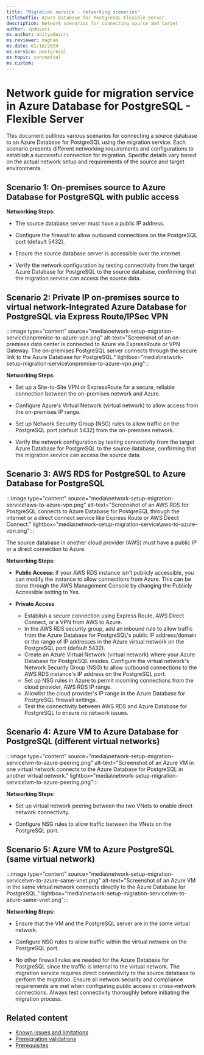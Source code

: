 ```yaml
---
title: "Migration service - networking scenarios"
titleSuffix: Azure Database for PostgreSQL Flexible Server
description: Network scenarios for connecting source and target
author: apduvuri
ms.author: adityaduvuri
ms.reviewer: maghan
ms.date: 01/18/2024
ms.service: postgresql
ms.topic: conceptual
ms.custom:
---
```


# Network guide for migration service in Azure Database for PostgreSQL - Flexible Server

This document outlines various scenarios for connecting a source database to an Azure Database for PostgreSQL using the migration service. Each scenario presents different networking requirements and configurations to establish a successful connection for migration. Specific details vary based on the actual network setup and requirements of the source and target environments.

## Scenario 1: On-premises source to Azure Database for PostgreSQL with public access

**Networking Steps:**

- The source database server must have a public IP address.

- Configure the firewall to allow outbound connections on the PostgreSQL port (default 5432).

- Ensure the source database server is accessible over the internet.

- Verify the network configuration by testing connectivity from the target Azure Database for PostgreSQL to the source database, confirming that the migration service can access the source data.

## Scenario 2: Private IP on-premises source to virtual network-Integrated Azure Database for PostgreSQL via Express Route/IPSec VPN

:::image type="content" source="media\network-setup-migration-service\onpremise-to-azure-vpn.png" alt-text="Screenshot of an on-premises data center is connected to Azure via ExpressRoute or VPN Gateway. The on-premises PostgreSQL server connects through the secure link to the Azure Database for PostgreSQL." lightbox="media\network-setup-migration-service\onpremise-to-azure-vpn.png":::

**Networking Steps:**

- Set up a Site-to-Site VPN or ExpressRoute for a secure, reliable connection between the on-premises network and Azure.

- Configure Azure's Virtual Network (virtual network) to allow access from the on-premises IP range.

- Set up Network Security Group (NSG) rules to allow traffic on the PostgreSQL port (default 5432) from the on-premises network.

- Verify the network configuration by testing connectivity from the target Azure Database for PostgreSQL to the source database, confirming that the migration service can access the source data.

## Scenario 3: AWS RDS for PostgreSQL to Azure Database for PostgreSQL

:::image type="content" source="media\network-setup-migration-service\aws-to-azure-vpn.png" alt-text="Screenshot of an AWS RDS for PostgreSQL connects to Azure Database for PostgreSQL through the internet or a direct connect service like Express Route or AWS Direct Connect." lightbox="media\network-setup-migration-service\aws-to-azure-vpn.png":::

The source database in another cloud provider (AWS) must have a public IP or a direct connection to Azure.

**Networking Steps:**

- **Public Access:** If your AWS RDS instance isn't publicly accessible, you can modify the instance to allow connections from Azure. This can be done through the AWS Management Console by changing the Publicly Accessible setting to Yes.

- **Private Access**
    - Establish a secure connection using Express Route, AWS Direct Connect, or a VPN from AWS to Azure.
    - In the AWS RDS security group, add an inbound rule to allow traffic from the Azure Database for PostgreSQL's public IP address/domain or the range of IP addresses in the Azure virtual network on the PostgreSQL port (default 5432).
    - Create an Azure Virtual Network (virtual network) where your Azure Database for PostgreSQL resides. Configure the virtual network's Network Security Group (NSG) to allow outbound connections to the AWS RDS instance's IP address on the PostgreSQL port.
    - Set up NSG rules in Azure to permit incoming connections from the cloud provider, AWS RDS IP range.
    - Allowlist the cloud provider's IP range in the Azure Database for PostgreSQL firewall settings.
    - Test the connectivity between AWS RDS and Azure Database for PostgreSQL to ensure no network issues.

## Scenario 4: Azure VM to Azure Database for PostgreSQL (different virtual networks)

:::image type="content" source="media\network-setup-migration-service\vm-to-azure-peering.png" alt-text="Screenshot of an Azure VM in one virtual network connects to the Azure Database for PostgreSQL in another virtual network." lightbox="media\network-setup-migration-service\vm-to-azure-peering.png":::

**Networking Steps:**

- Set up virtual network peering between the two VNets to enable direct network connectivity.

- Configure NSG rules to allow traffic between the VNets on the PostgreSQL port.

## Scenario 5: Azure VM to Azure PostgreSQL (same virtual network)

:::image type="content" source="media\network-setup-migration-service\vm-to-azure-same-vnet.png" alt-text="Screenshot of an Azure VM in the same virtual network connects directly to the Azure Database for PostgreSQL." lightbox="media\network-setup-migration-service\vm-to-azure-same-vnet.png":::

**Networking Steps:**

- Ensure that the VM and the PostgreSQL server are in the same virtual network.

- Configure NSG rules to allow traffic within the virtual network on the PostgreSQL port.

- No other firewall rules are needed for the Azure Database for PostgreSQL since the traffic is internal to the virtual network.
The migration service requires direct connectivity to the source database to perform the migration. Ensure all network security and compliance requirements are met when configuring public access or cross-network connections. Always test connectivity thoroughly before initiating the migration process.

## Related content

- [Known issues and limitations](known-issues-migration-service.md)
- [Premigration validations](premigration-migration-service.md)
- [Prerequisites](prerequisites-migration-service.md)